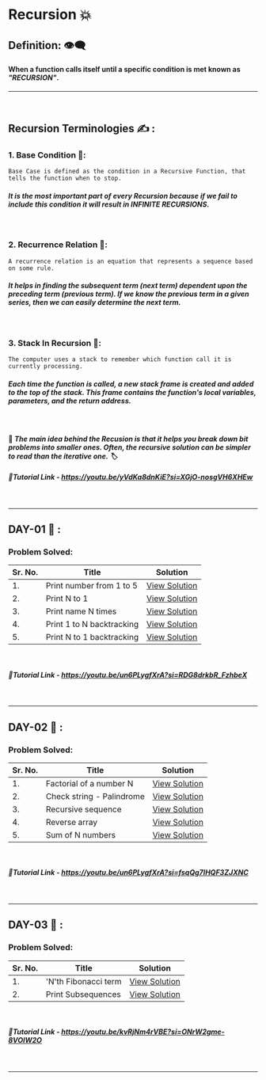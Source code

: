 # Recursion :boom:
## Definition: :eye_speech_bubble: 
#### When a function calls itself until a specific condition is met known as _"RECURSION"_.
---
<br/>

## Recursion Terminologies  :writing_hand: :

### 1. Base Condition :rocket::
```
Base Case is defined as the condition in a Recursive Function, that tells the function when to stop.
```
##### It is the most important part of every Recursion because if we fail to include this condition it will result in INFINITE RECURSIONS.
<br/>

### 2. Recurrence Relation :rocket::
```
A recurrence relation is an equation that represents a sequence based on some rule.
```
##### It helps in finding the subsequent term (next term) dependent upon the preceding term (previous term). If we know the previous term in a given series, then we can easily determine the next term.
<br/>

### 3. Stack In Recursion :rocket::
```
The computer uses a stack to remember which function call it is currently processing.
```
##### Each time the function is called, a new stack frame is created and added to the top of the stack. This frame contains the function's local variables, parameters, and the return address.

<br/>


#### :pushpin:  _The main idea behind the Recusion is that it helps you break down bit problems into smaller ones. Often, the recursive solution can be simpler to read than the iterative one. :label:_

##### 🎥Tutorial Link - https://youtu.be/yVdKa8dnKiE?si=XGjO-nosgVH6XHEw

<br/>

---

## DAY-01 :orange_book: :
### Problem Solved:
| Sr. No. | Title | Solution |
|---------|-------|----------|
|1.| Print number from 1 to 5 | [View Solution](./DAY-01/print-1-to-5.cpp)|
|2.| Print N to 1 | [View Solution](./DAY-01/print-n-to-1.cpp)|
|3.| Print name N times | [View Solution](./DAY-01/print-name-N-times.cpp)|
|4.| Print 1 to N backtracking | [View Solution](./DAY-01/print-1-to-n-backtrack.cpp)|
|5.|Print N to 1 backtracking | [View Solution](./DAY-01/print-n-to-1-backtrack.cpp)|

<br/>

##### 🎥Tutorial Link - https://youtu.be/un6PLygfXrA?si=RDG8drkbR_FzhbeX

<br/>

---

## DAY-02 :blue_book: :
### Problem Solved:
| Sr. No. | Title | Solution |
|---------|-------|----------|
|1.| Factorial of a number N | [View Solution](./DAY-02/factorial-of-n.cpp)|
|2.| Check string - Palindrome | [View Solution](./DAY-02/palindrom-check-string.cpp)|
|3.| Recursive sequence | [View Solution](./DAY-02/recursive-sequence.cpp)|
|4.| Reverse array | [View Solution](./DAY-02/reverse-array.cpp)|
|5.|Sum of N numbers | [View Solution](./DAY-02/sum-of-n-num.cpp)|

<br/>

##### 🎥Tutorial Link - https://youtu.be/un6PLygfXrA?si=fsqQg7IHQF3ZJXNC

<br/>

---

## DAY-03 :green_book: :
### Problem Solved:
| Sr. No. | Title | Solution |
|---------|-------|----------|
|1.| 'N'th Fibonacci term | [View Solution](./DAY-03/n-fibo-term.cpp)|
|2.| Print Subsequences | [View Solution](./DAY-03/print-subsequences.cpp)|

<br/>

##### 🎥Tutorial Link - https://youtu.be/kvRjNm4rVBE?si=ONrW2gme-8VOIW2O

<br/>

---
